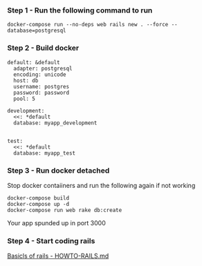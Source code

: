 ### Step 1 - Run the following command to run
`docker-compose run --no-deps web rails new . --force --database=postgresql`

### Step 2 - Build docker
```
default: &default
  adapter: postgresql
  encoding: unicode
  host: db
  username: postgres
  password: password
  pool: 5

development:
  <<: *default
  database: myapp_development


test:
  <<: *default
  database: myapp_test
```

### Step 3 - Run docker detached
Stop docker contaiiners and run the following again if not working
```
docker-compose build
docker-compose up -d
docker-compose run web rake db:create
```
Your app spunded up in port 3000

### Step 4 - Start coding rails
[Basicls of rails -  HOWTO-RAILS.md ](./HOWTO-RAILS.md)
